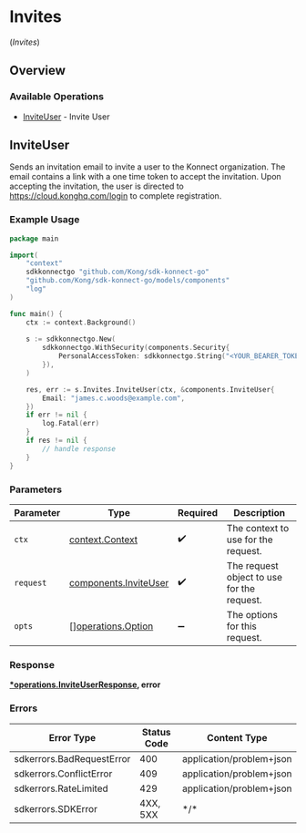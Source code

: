 # Invites
(*Invites*)

## Overview

### Available Operations

* [InviteUser](#inviteuser) - Invite User

## InviteUser

Sends an invitation email to invite a user to the Konnect organization. The email contains a link with a one time token to accept the invitation. Upon accepting the invitation, the user is directed to https://cloud.konghq.com/login to complete registration.

### Example Usage

```go
package main

import(
	"context"
	sdkkonnectgo "github.com/Kong/sdk-konnect-go"
	"github.com/Kong/sdk-konnect-go/models/components"
	"log"
)

func main() {
    ctx := context.Background()
    
    s := sdkkonnectgo.New(
        sdkkonnectgo.WithSecurity(components.Security{
            PersonalAccessToken: sdkkonnectgo.String("<YOUR_BEARER_TOKEN_HERE>"),
        }),
    )

    res, err := s.Invites.InviteUser(ctx, &components.InviteUser{
        Email: "james.c.woods@example.com",
    })
    if err != nil {
        log.Fatal(err)
    }
    if res != nil {
        // handle response
    }
}
```

### Parameters

| Parameter                                                      | Type                                                           | Required                                                       | Description                                                    |
| -------------------------------------------------------------- | -------------------------------------------------------------- | -------------------------------------------------------------- | -------------------------------------------------------------- |
| `ctx`                                                          | [context.Context](https://pkg.go.dev/context#Context)          | :heavy_check_mark:                                             | The context to use for the request.                            |
| `request`                                                      | [components.InviteUser](../../models/components/inviteuser.md) | :heavy_check_mark:                                             | The request object to use for the request.                     |
| `opts`                                                         | [][operations.Option](../../models/operations/option.md)       | :heavy_minus_sign:                                             | The options for this request.                                  |

### Response

**[*operations.InviteUserResponse](../../models/operations/inviteuserresponse.md), error**

### Errors

| Error Type                | Status Code               | Content Type              |
| ------------------------- | ------------------------- | ------------------------- |
| sdkerrors.BadRequestError | 400                       | application/problem+json  |
| sdkerrors.ConflictError   | 409                       | application/problem+json  |
| sdkerrors.RateLimited     | 429                       | application/problem+json  |
| sdkerrors.SDKError        | 4XX, 5XX                  | \*/\*                     |